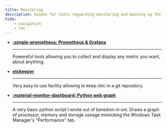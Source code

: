 ```yaml
---
title: Monitoring
description: Guides for tools reguarding monitoring and backing up the system.
hide:
    - navigation
    - toc
---
```


<div class="grid cards" markdown>

-   **[:simple-prometheus: Prometheus & Grafana](prom/index.md)**

    ---

    Powereful tools allowing you to collect and display any metric you want, about anything. 

-   **[etckeeper](etckeeper.md)**

    ---

    Very easy to use facility allowing to keep /etc in a git repository.

- **[:material-monitor-dashboard: Python web graph](https://flaghunter01.github.io/linux-monitoring/)**

    ---

    A very basic python script I wrote out of boredom in uni. Draws a graph of processor, memory and storage useage mimicking the Windows Task Manager's "Performance" tab. 

</div>
